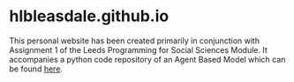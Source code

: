 # hlbleasdale.github.io

This personal website has been created primarily in conjunction with Assignment 1 of the Leeds Programming for Social Sciences Module. It accompanies a python code repository of an Agent Based Model which can be found [here](https://github.com/Hlbleasdale/Leeds-Geog-5995).
